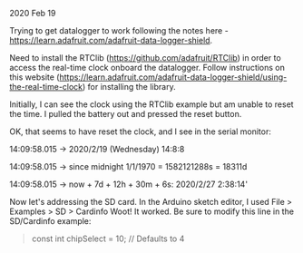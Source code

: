 2020 Feb 19

Trying to get datalogger to work following the notes here - https://learn.adafruit.com/adafruit-data-logger-shield.

Need to install the RTClib (https://github.com/adafruit/RTClib) in order to access the real-time clock onboard the datalogger. Follow instructions on this website (https://learn.adafruit.com/adafruit-data-logger-shield/using-the-real-time-clock) for installing the library. 

Initially, I can see the clock using the RTClib example but am unable to reset the time. I pulled the battery out and pressed the reset button.

OK, that seems to have reset the clock, and I see in the serial monitor:

14:09:58.015 -> 2020/2/19 (Wednesday) 14:8:8

14:09:58.015 ->  since midnight 1/1/1970 = 1582121288s = 18311d

14:09:58.015 ->  now + 7d + 12h + 30m + 6s: 2020/2/27 2:38:14'

Now let's addressing the SD card. In the Arduino sketch editor, I used File > Examples > SD > Cardinfo Woot! It worked. Be sure to modify this line in the SD/Cardinfo example:
> const int chipSelect = 10; // Defaults to 4

